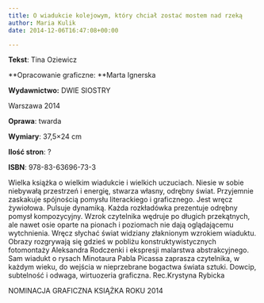 ```yaml
---
title: O wiadukcie kolejowym, który chciał zostać mostem nad rzeką
author: Maria Kulik
date: 2014-12-06T16:47:08+00:00

---
```

 

**Tekst**: Tina Oziewicz

**Opracowanie graficzne: **Marta Ignerska

**Wydawnictwo:** DWIE SIOSTRY

Warszawa 2014

**Oprawa**: twarda

**Wymiary**: 37,5&#215;24 cm

**Ilość stron**: ?

**ISBN**: 978-83-63696-73-3

Wielka książka o wielkim wiadukcie i wielkich uczuciach. Niesie w sobie niebywałą przestrzeń i energię, stwarza własny, odrębny świat. Przyjemnie zaskakuje spójnością pomysłu literackiego i graficznego. Jest wręcz żywiołowa. Pulsuje dynamiką. Każda rozkładówka prezentuje odrębny pomysł kompozycyjny. Wzrok czytelnika wędruje po długich przekątnych, ale nawet osie oparte na pionach i poziomach nie dają oglądającemu wytchnienia. Wręcz słychać świat widziany złaknionym wzrokiem wiaduktu. Obrazy rozgrywają się gdzieś w pobliżu konstruktywistycznych fotomontaży Aleksandra Rodczenki i ekspresji malarstwa abstrakcyjnego. Sam wiadukt o rysach Minotaura Pabla Picassa zaprasza czytelnika, w każdym wieku, do wejścia w nieprzebrane bogactwa świata sztuki. Dowcip, subtelność i odwaga, wirtuozeria graficzna. Rec.Krystyna Rybicka

NOMINACJA GRAFICZNA KSIĄŻKA ROKU 2014
